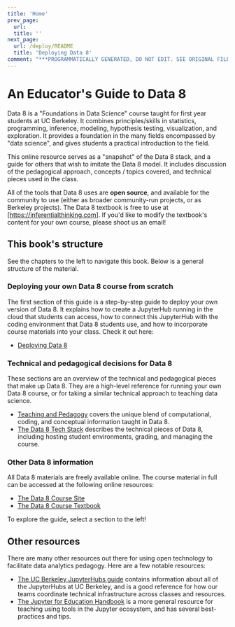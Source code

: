 ```yaml
---
title: 'Home'
prev_page:
  url: 
  title: ''
next_page:
  url: /deploy/README
  title: 'Deploying Data 8'
comment: "***PROGRAMMATICALLY GENERATED, DO NOT EDIT. SEE ORIGINAL FILES IN /content***"
---
```

# An Educator's Guide to Data 8

Data 8 is a "Foundations in Data Science" course taught for first year students at
UC Berkeley. It combines principles/skills in statistics, programming, inference, modeling,
hypothesis testing, visualization, and exploration. It provides a foundation in
the many fields encompassed by "data science", and gives students a practical introduction
to the field.

This online resource serves as a "snapshot" of the Data 8 stack, and a guide for others
that wish to imitate the Data 8 model. It includes discussion of the
pedagogical approach, concepts / topics covered, and technical pieces used in
the class.

All of the tools that Data 8 uses are **open source**, and available for the community to
use (either as broader community-run projects, or as Berkeley projects). The Data 8 textbook
is free to use at [https://inferentialthinking.com]. If you'd like to modify the textbook's
content for your own course, please shoot us an email!

## This book's structure

See the chapters to the left to navigate this book. Below is a general structure
of the material.

### Deploying your own Data 8 course from scratch

The first section of this guide is a step-by-step guide to deploy your
own version of Data 8. It explains how to create a JupyterHub running in the cloud that students
can access, how to connect this JupyterHub with the coding environment that Data 8 students use,
and how to incorporate course materials into your class. Check it out here:

* [Deploying Data 8](deploy/README)


### Technical and pedagogical decisions for Data 8

These sections are an overview of
the technical and pedagogical pieces that make up Data 8. They are a high-level reference
for running your own Data 8 course, or for taking a similar technical approach to teaching data science.

* [Teaching and Pedagogy](teaching/README) covers the unique blend of computational, coding, and conceptual information taught in Data 8.
* [The Data 8 Tech Stack](tech/README) describes the technical pieces of Data 8, including hosting
  student environments, grading, and managing the course.


### Other Data 8 information

All Data 8 materials are freely available online. The course material in full can be accessed
at the following online resources:

* [The Data 8 Course Site](https://www.data8.org)
* [The Data 8 Course Textbook](https://www.inferentialthinking.com/)

To explore the guide, select a section to the left!

## Other resources

There are many other resources out there for using open technology to facilitate
data analytics pedagogy. Here are a few notable resources:

* [The UC Berkeley JupyterHubs guide](https://docs.datahub.berkeley.edu/en/latest/) contains
  information about all of the JupyterHubs at UC Berkeley, and is a good reference for how
  our teams coordinate technical infrastructure across classes and resources.
* [The Jupyter for Education Handbook](https://jupyter4edu.github.io/jupyter-edu-book/)
  is a more general resource for teaching using tools in the Jupyter ecosystem, and has several
  best-practices and tips.